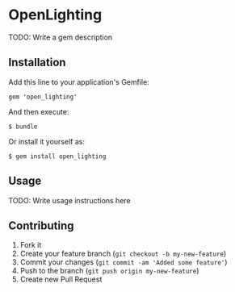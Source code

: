 # OpenLighting

TODO: Write a gem description

## Installation

Add this line to your application's Gemfile:

    gem 'open_lighting'

And then execute:

    $ bundle

Or install it yourself as:

    $ gem install open_lighting

## Usage

TODO: Write usage instructions here

## Contributing

1. Fork it
2. Create your feature branch (`git checkout -b my-new-feature`)
3. Commit your changes (`git commit -am 'Added some feature'`)
4. Push to the branch (`git push origin my-new-feature`)
5. Create new Pull Request
